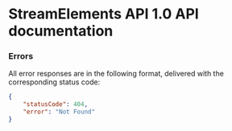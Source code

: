 # StreamElements API 1.0 API documentation


### Errors

All error responses are in the following format, delivered with the corresponding status code:

```json
{
    "statusCode": 404,
    "error": "Not Found"
}
```
